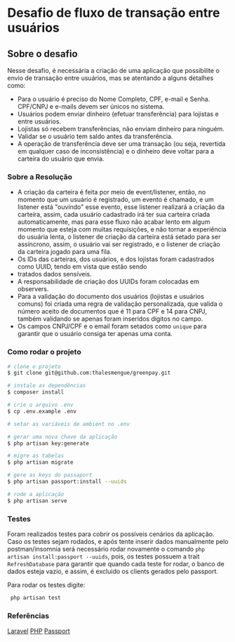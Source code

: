 # Desafio de fluxo de transação entre usuários

## Sobre o desafio

Nesse desafio, é necessária a criação de uma aplicação que possibilite o envio de transação entre usuários,
mas se atentando a alguns detalhes como:

- Para o usuário é preciso do Nome Completo, CPF, e-mail e Senha. CPF/CNPJ e e-mails devem ser únicos no sistema.
- Usuários podem enviar dinheiro (efetuar transferência) para lojistas e entre usuários.
- Lojistas só recebem transferências, não enviam dinheiro para ninguém.
- Validar se o usuário tem saldo antes da transferência.
- A operação de transferência deve ser uma transação (ou seja, revertida em qualquer caso de inconsistência) e o dinheiro deve 
voltar para a carteira do usuário que envia.

### Sobre a Resolução

- A criação da carteira é feita por meio de event/listener, então, no momento que um usuário é registrado,
um evento é chamado, e um listener está "ouvindo" esse evento, esse listener realizará a criação da carteira,
assim, cada usuário cadastrado irá ter sua carteira criada automaticamente, mas para esse fluxo não acabar lento em
algum momento
que esteja com muitas requisições, e não tornar a experiência do usuária lenta, o listener de criação da carteira está
setado para
ser assíncrono, assim, o usuário vai ser registrado, e o listener de criação da carteira jogado para uma fila.
- Os IDs das carteiras, dos usuários, e dos lojistas foram cadastrados como UUID, tendo em vista que estão sendo
- tratados dados sensíveis.
- A responsabilidade de criação dos UUIDs foram colocadas em observers.
- Para a validação do documento dos usuários (lojistas e usuários comuns) foi criada uma regra de validação personalizada,
que valida o número aceito de documentos que é 11 para CPF e 14 para CNPJ, também validando se apenas foram inseridos
dígitos no campo.
- Os campos CNPJ/CPF e o email foram setados como ```unique``` para garantir que o usuário consiga ter apenas uma conta.

### Como rodar o projeto
```bash
# clone o projeto
$ git clone git@github.com:thalesmengue/greenpay.git

# instale as dependências
$ composer install

# crie o arquivo .env
$ cp .env.example .env

# setar as variáveis de ambient no .env

# gerar uma nova chave da aplicação
$ php artisan key:generate

# migre as tabelas
$ php artisan migrate

# gere as keys do passaport
$ php artisan passport:install --uuids

# rode a aplicação
$ php artisan serve
```

### Testes
Foram realizados testes para cobrir os possíveis cenários da aplicação.
Caso os testes sejam rodados, e após tente inserir dados manualmente pelo postman/insomnia será necessário rodar novamente
o comando ```php artisan install:passport --uuids```, pois, os testes possuem a trait ```RefreshDatabase``` para garantir
que quando cada teste for rodar, o banco de dados esteja vazio, e assim, é excluido os clients gerados pelo passport.

Para rodar os testes digite:
```bash
 php artisan test
```

### Referências
[Laravel](https://laravel.com/docs/9.x/installation)
[PHP](https://www.php.net/)
[Passport](https://laravel.com/docs/9.x/passport)
